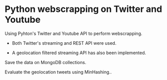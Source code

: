 # Python webscrapping on Twitter and Youtube

Using Pyhton's Twitter and Youtube API to perform webscrapping.
  
  - Both Twitter's streaming and REST API were used.
  
  - A geolocation filtered streaming API has also been implemented.

Save the data on MongoDB collections.

Evaluate the geolocation tweets using MinHashing..
